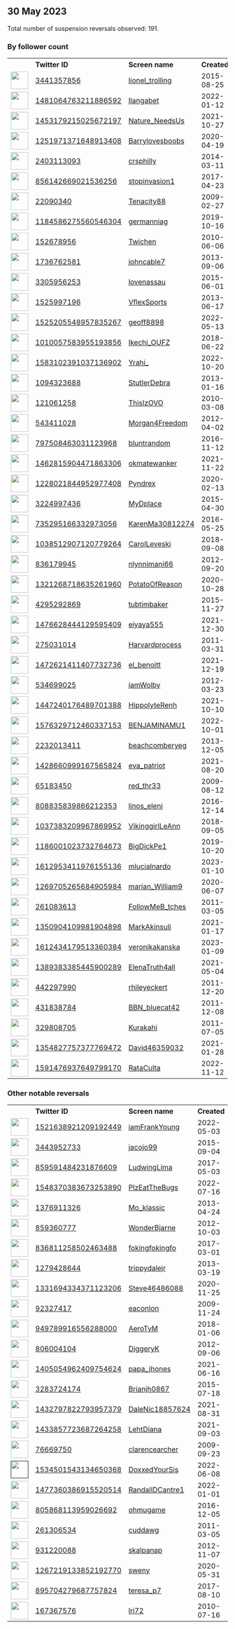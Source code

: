 
## 30 May 2023
Total number of suspension reversals observed: 191.

### By follower count
<table><tr><th></th><th align="left">Twitter ID</th><th align="left">Screen name</th>
<th align="left">Created</th><th align="left">Status</th><th align="left">Suspended</th><th align="left">Followers</th>
<tr><td><a href="https://pbs.twimg.com/profile_images/1629842278436028417/wrE410AE_normal.jpg"><img src="https://pbs.twimg.com/profile_images/1629842278436028417/wrE410AE_normal.jpg" width="40px" height="40px" align="center"/></a></td><td><a href="https://twitter.com/intent/user?user_id=3441357856">3441357856</a></td><td><a href="https://twitter.com/lionel_trolling">lionel_trolling</a></td><td>2015-08-25</td><td align="center"></td><td>2023-05-23</td><td>36752</td></tr>
<tr><td><a href="https://pbs.twimg.com/profile_images/1544801845574569984/LIKr1GNW_normal.jpg"><img src="https://pbs.twimg.com/profile_images/1544801845574569984/LIKr1GNW_normal.jpg" width="40px" height="40px" align="center"/></a></td><td><a href="https://twitter.com/intent/user?user_id=1481064763211886592">1481064763211886592</a></td><td><a href="https://twitter.com/Ilangabet">Ilangabet</a></td><td>2022-01-12</td><td align="center"></td><td>2023-03-22</td><td>30060</td></tr>
<tr><td><a href="https://pbs.twimg.com/profile_images/1663391906137616384/3fOEo_la_normal.jpg"><img src="https://pbs.twimg.com/profile_images/1663391906137616384/3fOEo_la_normal.jpg" width="40px" height="40px" align="center"/></a></td><td><a href="https://twitter.com/intent/user?user_id=1453179215025672197">1453179215025672197</a></td><td><a href="https://twitter.com/Nature_NeedsUs">Nature_NeedsUs</a></td><td>2021-10-27</td><td align="center"></td><td>2023-04-04</td><td>24475</td></tr>
<tr><td><a href="https://pbs.twimg.com/profile_images/1661434606158053394/JGAs8boI_normal.jpg"><img src="https://pbs.twimg.com/profile_images/1661434606158053394/JGAs8boI_normal.jpg" width="40px" height="40px" align="center"/></a></td><td><a href="https://twitter.com/intent/user?user_id=1251971371648913408">1251971371648913408</a></td><td><a href="https://twitter.com/Barrylovesboobs">Barrylovesboobs</a></td><td>2020-04-19</td><td align="center"></td><td>2022-07-06</td><td>17916</td></tr>
<tr><td><a href="https://pbs.twimg.com/profile_images/1337737664074747906/oMJbrnzb_normal.jpg"><img src="https://pbs.twimg.com/profile_images/1337737664074747906/oMJbrnzb_normal.jpg" width="40px" height="40px" align="center"/></a></td><td><a href="https://twitter.com/intent/user?user_id=2403113093">2403113093</a></td><td><a href="https://twitter.com/crsphilly">crsphilly</a></td><td>2014-03-11</td><td align="center"></td><td></td><td>17234</td></tr>
<tr><td><a href="https://pbs.twimg.com/profile_images/1503095254160916482/rJmZHUtR_normal.jpg"><img src="https://pbs.twimg.com/profile_images/1503095254160916482/rJmZHUtR_normal.jpg" width="40px" height="40px" align="center"/></a></td><td><a href="https://twitter.com/intent/user?user_id=856142669021536256">856142669021536256</a></td><td><a href="https://twitter.com/stopinvasion1">stopinvasion1</a></td><td>2017-04-23</td><td align="center"></td><td>2022-10-29</td><td>7300</td></tr>
<tr><td><a href="https://pbs.twimg.com/profile_images/1149356134576394240/XKIbzMTn_normal.jpg"><img src="https://pbs.twimg.com/profile_images/1149356134576394240/XKIbzMTn_normal.jpg" width="40px" height="40px" align="center"/></a></td><td><a href="https://twitter.com/intent/user?user_id=22090340">22090340</a></td><td><a href="https://twitter.com/Tenacity88">Tenacity88</a></td><td>2009-02-27</td><td align="center"></td><td></td><td>5943</td></tr>
<tr><td><a href="https://pbs.twimg.com/profile_images/1186380671801008131/B9_vnWjn_normal.jpg"><img src="https://pbs.twimg.com/profile_images/1186380671801008131/B9_vnWjn_normal.jpg" width="40px" height="40px" align="center"/></a></td><td><a href="https://twitter.com/intent/user?user_id=1184586275560546304">1184586275560546304</a></td><td><a href="https://twitter.com/germanniag">germanniag</a></td><td>2019-10-16</td><td align="center"></td><td>2023-05-23</td><td>4171</td></tr>
<tr><td><a href="https://pbs.twimg.com/profile_images/606477862443446273/BPBmQbmD_normal.jpg"><img src="https://pbs.twimg.com/profile_images/606477862443446273/BPBmQbmD_normal.jpg" width="40px" height="40px" align="center"/></a></td><td><a href="https://twitter.com/intent/user?user_id=152678956">152678956</a></td><td><a href="https://twitter.com/Twichen">Twichen</a></td><td>2010-06-06</td><td align="center"></td><td>2023-05-25</td><td>4032</td></tr>
<tr><td><a href="https://pbs.twimg.com/profile_images/1156897920135962629/lF0a2rjh_normal.jpg"><img src="https://pbs.twimg.com/profile_images/1156897920135962629/lF0a2rjh_normal.jpg" width="40px" height="40px" align="center"/></a></td><td><a href="https://twitter.com/intent/user?user_id=1736762581">1736762581</a></td><td><a href="https://twitter.com/johncable7">johncable7</a></td><td>2013-09-06</td><td align="center"></td><td>2023-05-23</td><td>3908</td></tr>
<tr><td><a href="https://pbs.twimg.com/profile_images/979135060627607557/zxGx6hJ-_normal.jpg"><img src="https://pbs.twimg.com/profile_images/979135060627607557/zxGx6hJ-_normal.jpg" width="40px" height="40px" align="center"/></a></td><td><a href="https://twitter.com/intent/user?user_id=3305956253">3305956253</a></td><td><a href="https://twitter.com/lovenassau">lovenassau</a></td><td>2015-06-01</td><td align="center"></td><td></td><td>3879</td></tr>
<tr><td><a href="https://pbs.twimg.com/profile_images/869522574841085953/Lh1lr5nv_normal.jpg"><img src="https://pbs.twimg.com/profile_images/869522574841085953/Lh1lr5nv_normal.jpg" width="40px" height="40px" align="center"/></a></td><td><a href="https://twitter.com/intent/user?user_id=1525997196">1525997196</a></td><td><a href="https://twitter.com/VflexSports">VflexSports</a></td><td>2013-06-17</td><td align="center"></td><td>2023-05-24</td><td>3618</td></tr>
<tr><td><a href="https://pbs.twimg.com/profile_images/1589662446939246592/QwJ_u53r_normal.jpg"><img src="https://pbs.twimg.com/profile_images/1589662446939246592/QwJ_u53r_normal.jpg" width="40px" height="40px" align="center"/></a></td><td><a href="https://twitter.com/intent/user?user_id=1525205548957835267">1525205548957835267</a></td><td><a href="https://twitter.com/geoff8898">geoff8898</a></td><td>2022-05-13</td><td align="center"></td><td>2023-05-23</td><td>3524</td></tr>
<tr><td><a href="https://pbs.twimg.com/profile_images/1653246998768676864/S0uTONi0_normal.jpg"><img src="https://pbs.twimg.com/profile_images/1653246998768676864/S0uTONi0_normal.jpg" width="40px" height="40px" align="center"/></a></td><td><a href="https://twitter.com/intent/user?user_id=1010057583955193856">1010057583955193856</a></td><td><a href="https://twitter.com/Ikechi_OUFZ">Ikechi_OUFZ</a></td><td>2018-06-22</td><td align="center"></td><td>2023-05-03</td><td>3358</td></tr>
<tr><td><a href="https://pbs.twimg.com/profile_images/1663468230009028609/cjxtEthF_normal.jpg"><img src="https://pbs.twimg.com/profile_images/1663468230009028609/cjxtEthF_normal.jpg" width="40px" height="40px" align="center"/></a></td><td><a href="https://twitter.com/intent/user?user_id=1583102391037136902">1583102391037136902</a></td><td><a href="https://twitter.com/Yrahi_">Yrahi_</a></td><td>2022-10-20</td><td align="center"></td><td>2023-05-18</td><td>3328</td></tr>
<tr><td><a href="https://pbs.twimg.com/profile_images/1522736814951383046/FL0YaUpT_normal.jpg"><img src="https://pbs.twimg.com/profile_images/1522736814951383046/FL0YaUpT_normal.jpg" width="40px" height="40px" align="center"/></a></td><td><a href="https://twitter.com/intent/user?user_id=1094323688">1094323688</a></td><td><a href="https://twitter.com/StutlerDebra">StutlerDebra</a></td><td>2013-01-16</td><td align="center"></td><td>2023-05-17</td><td>3002</td></tr>
<tr><td><a href="https://pbs.twimg.com/profile_images/1570488833476534279/3aZxLISs_normal.jpg"><img src="https://pbs.twimg.com/profile_images/1570488833476534279/3aZxLISs_normal.jpg" width="40px" height="40px" align="center"/></a></td><td><a href="https://twitter.com/intent/user?user_id=121061258">121061258</a></td><td><a href="https://twitter.com/ThisIzOVO">ThisIzOVO</a></td><td>2010-03-08</td><td align="center"></td><td>2022-11-10</td><td>2973</td></tr>
<tr><td><a href="https://pbs.twimg.com/profile_images/1562447745994088448/CAwP9GhX_normal.jpg"><img src="https://pbs.twimg.com/profile_images/1562447745994088448/CAwP9GhX_normal.jpg" width="40px" height="40px" align="center"/></a></td><td><a href="https://twitter.com/intent/user?user_id=543411028">543411028</a></td><td><a href="https://twitter.com/Morgan4Freedom">Morgan4Freedom</a></td><td>2012-04-02</td><td align="center"></td><td>2022-10-12</td><td>2651</td></tr>
<tr><td><a href="https://pbs.twimg.com/profile_images/1663655177885212673/khrDOmKi_normal.jpg"><img src="https://pbs.twimg.com/profile_images/1663655177885212673/khrDOmKi_normal.jpg" width="40px" height="40px" align="center"/></a></td><td><a href="https://twitter.com/intent/user?user_id=797508463031123968">797508463031123968</a></td><td><a href="https://twitter.com/bluntrandom">bluntrandom</a></td><td>2016-11-12</td><td align="center"></td><td></td><td>2607</td></tr>
<tr><td><a href="https://pbs.twimg.com/profile_images/1462816268273299457/NRBd41zt_normal.png"><img src="https://pbs.twimg.com/profile_images/1462816268273299457/NRBd41zt_normal.png" width="40px" height="40px" align="center"/></a></td><td><a href="https://twitter.com/intent/user?user_id=1462815904471863306">1462815904471863306</a></td><td><a href="https://twitter.com/okmatewanker">okmatewanker</a></td><td>2021-11-22</td><td align="center"></td><td>2023-04-25</td><td>2105</td></tr>
<tr><td><a href="https://pbs.twimg.com/profile_images/1595215403516665857/-8f_4bZL_normal.png"><img src="https://pbs.twimg.com/profile_images/1595215403516665857/-8f_4bZL_normal.png" width="40px" height="40px" align="center"/></a></td><td><a href="https://twitter.com/intent/user?user_id=1228021844952977408">1228021844952977408</a></td><td><a href="https://twitter.com/Pyndrex">Pyndrex</a></td><td>2020-02-13</td><td align="center"></td><td>2023-05-18</td><td>1899</td></tr>
<tr><td><a href="https://pbs.twimg.com/profile_images/1017084497135898624/9A8yjYFO_normal.jpg"><img src="https://pbs.twimg.com/profile_images/1017084497135898624/9A8yjYFO_normal.jpg" width="40px" height="40px" align="center"/></a></td><td><a href="https://twitter.com/intent/user?user_id=3224997436">3224997436</a></td><td><a href="https://twitter.com/MyDplace">MyDplace</a></td><td>2015-04-30</td><td align="center"></td><td>2022-10-29</td><td>1784</td></tr>
<tr><td><a href="https://pbs.twimg.com/profile_images/1265950150104625155/ZuMUpA2q_normal.jpg"><img src="https://pbs.twimg.com/profile_images/1265950150104625155/ZuMUpA2q_normal.jpg" width="40px" height="40px" align="center"/></a></td><td><a href="https://twitter.com/intent/user?user_id=735295166332973056">735295166332973056</a></td><td><a href="https://twitter.com/KarenMa30812274">KarenMa30812274</a></td><td>2016-05-25</td><td align="center"></td><td>2022-10-29</td><td>1606</td></tr>
<tr><td><a href="https://pbs.twimg.com/profile_images/1174510275371905025/QfbHsdZ9_normal.jpg"><img src="https://pbs.twimg.com/profile_images/1174510275371905025/QfbHsdZ9_normal.jpg" width="40px" height="40px" align="center"/></a></td><td><a href="https://twitter.com/intent/user?user_id=1038512907120779264">1038512907120779264</a></td><td><a href="https://twitter.com/CarolLeveski">CarolLeveski</a></td><td>2018-09-08</td><td align="center"></td><td></td><td>1574</td></tr>
<tr><td><a href="https://pbs.twimg.com/profile_images/1662859741071134728/ItuHnph8_normal.jpg"><img src="https://pbs.twimg.com/profile_images/1662859741071134728/ItuHnph8_normal.jpg" width="40px" height="40px" align="center"/></a></td><td><a href="https://twitter.com/intent/user?user_id=836179945">836179945</a></td><td><a href="https://twitter.com/nlynnimani66">nlynnimani66</a></td><td>2012-09-20</td><td align="center"></td><td>2022-07-26</td><td>1348</td></tr>
<tr><td><a href="https://pbs.twimg.com/profile_images/1656763933313871876/TjjiYW5X_normal.jpg"><img src="https://pbs.twimg.com/profile_images/1656763933313871876/TjjiYW5X_normal.jpg" width="40px" height="40px" align="center"/></a></td><td><a href="https://twitter.com/intent/user?user_id=1321268718635261960">1321268718635261960</a></td><td><a href="https://twitter.com/PotatoOfReason">PotatoOfReason</a></td><td>2020-10-28</td><td align="center"></td><td>2023-05-13</td><td>1197</td></tr>
<tr><td><a href="https://pbs.twimg.com/profile_images/894026237307310080/xSA48i1V_normal.jpg"><img src="https://pbs.twimg.com/profile_images/894026237307310080/xSA48i1V_normal.jpg" width="40px" height="40px" align="center"/></a></td><td><a href="https://twitter.com/intent/user?user_id=4295292869">4295292869</a></td><td><a href="https://twitter.com/tubtimbaker">tubtimbaker</a></td><td>2015-11-27</td><td align="center"></td><td>2022-10-29</td><td>1121</td></tr>
<tr><td><a href="https://pbs.twimg.com/profile_images/1549593458788421632/_f7rcsAX_normal.jpg"><img src="https://pbs.twimg.com/profile_images/1549593458788421632/_f7rcsAX_normal.jpg" width="40px" height="40px" align="center"/></a></td><td><a href="https://twitter.com/intent/user?user_id=1476628444129595409">1476628444129595409</a></td><td><a href="https://twitter.com/eiyaya555">eiyaya555</a></td><td>2021-12-30</td><td align="center"></td><td>2022-12-16</td><td>1118</td></tr>
<tr><td><a href="https://pbs.twimg.com/profile_images/1457347109414395912/LRQGgAb6_normal.jpg"><img src="https://pbs.twimg.com/profile_images/1457347109414395912/LRQGgAb6_normal.jpg" width="40px" height="40px" align="center"/></a></td><td><a href="https://twitter.com/intent/user?user_id=275031014">275031014</a></td><td><a href="https://twitter.com/Harvardprocess">Harvardprocess</a></td><td>2011-03-31</td><td align="center"></td><td>2022-10-29</td><td>950</td></tr>
<tr><td><a href="https://pbs.twimg.com/profile_images/1643869461261307904/TSD_x82t_normal.jpg"><img src="https://pbs.twimg.com/profile_images/1643869461261307904/TSD_x82t_normal.jpg" width="40px" height="40px" align="center"/></a></td><td><a href="https://twitter.com/intent/user?user_id=1472621411407732736">1472621411407732736</a></td><td><a href="https://twitter.com/el_benoitt">el_benoitt</a></td><td>2021-12-19</td><td align="center"></td><td>2023-05-23</td><td>845</td></tr>
<tr><td><a href="https://pbs.twimg.com/profile_images/1416962331615973388/y0dLMcfI_normal.jpg"><img src="https://pbs.twimg.com/profile_images/1416962331615973388/y0dLMcfI_normal.jpg" width="40px" height="40px" align="center"/></a></td><td><a href="https://twitter.com/intent/user?user_id=534699025">534699025</a></td><td><a href="https://twitter.com/iamWolby">iamWolby</a></td><td>2012-03-23</td><td align="center"></td><td></td><td>803</td></tr>
<tr><td><a href="https://pbs.twimg.com/profile_images/1646648256770846720/jDvXvGLC_normal.jpg"><img src="https://pbs.twimg.com/profile_images/1646648256770846720/jDvXvGLC_normal.jpg" width="40px" height="40px" align="center"/></a></td><td><a href="https://twitter.com/intent/user?user_id=1447240176489701388">1447240176489701388</a></td><td><a href="https://twitter.com/HippolyteRenh">HippolyteRenh</a></td><td>2021-10-10</td><td align="center"></td><td>2023-05-23</td><td>803</td></tr>
<tr><td><a href="https://pbs.twimg.com/profile_images/1619145291441094656/XPikgDfK_normal.jpg"><img src="https://pbs.twimg.com/profile_images/1619145291441094656/XPikgDfK_normal.jpg" width="40px" height="40px" align="center"/></a></td><td><a href="https://twitter.com/intent/user?user_id=1576329712460337153">1576329712460337153</a></td><td><a href="https://twitter.com/BENJAMINAMU1">BENJAMINAMU1</a></td><td>2022-10-01</td><td align="center"></td><td>2023-05-16</td><td>797</td></tr>
<tr><td><a href="https://pbs.twimg.com/profile_images/1563900497945411584/k6kNcDnt_normal.jpg"><img src="https://pbs.twimg.com/profile_images/1563900497945411584/k6kNcDnt_normal.jpg" width="40px" height="40px" align="center"/></a></td><td><a href="https://twitter.com/intent/user?user_id=2232013411">2232013411</a></td><td><a href="https://twitter.com/beachcomberyeg">beachcomberyeg</a></td><td>2013-12-05</td><td align="center"></td><td>2022-11-11</td><td>739</td></tr>
<tr><td><a href="https://pbs.twimg.com/profile_images/1428661456057274368/TPCYFPyi_normal.jpg"><img src="https://pbs.twimg.com/profile_images/1428661456057274368/TPCYFPyi_normal.jpg" width="40px" height="40px" align="center"/></a></td><td><a href="https://twitter.com/intent/user?user_id=1428660999167565824">1428660999167565824</a></td><td><a href="https://twitter.com/eva_patriot">eva_patriot</a></td><td>2021-08-20</td><td align="center"></td><td>2022-05-20</td><td>714</td></tr>
<tr><td><a href="https://pbs.twimg.com/profile_images/1611713539286122497/DcDNhmF5_normal.jpg"><img src="https://pbs.twimg.com/profile_images/1611713539286122497/DcDNhmF5_normal.jpg" width="40px" height="40px" align="center"/></a></td><td><a href="https://twitter.com/intent/user?user_id=65183450">65183450</a></td><td><a href="https://twitter.com/red_thr33">red_thr33</a></td><td>2009-08-12</td><td align="center"></td><td>2023-01-26</td><td>707</td></tr>
<tr><td><a href="https://pbs.twimg.com/profile_images/808837190482432001/_nXrvTtM_normal.jpg"><img src="https://pbs.twimg.com/profile_images/808837190482432001/_nXrvTtM_normal.jpg" width="40px" height="40px" align="center"/></a></td><td><a href="https://twitter.com/intent/user?user_id=808835839866212353">808835839866212353</a></td><td><a href="https://twitter.com/linos_eleni">linos_eleni</a></td><td>2016-12-14</td><td align="center"></td><td>2023-03-27</td><td>665</td></tr>
<tr><td><a href="https://pbs.twimg.com/profile_images/1347742344427294721/nlfxemJL_normal.jpg"><img src="https://pbs.twimg.com/profile_images/1347742344427294721/nlfxemJL_normal.jpg" width="40px" height="40px" align="center"/></a></td><td><a href="https://twitter.com/intent/user?user_id=1037383209967869952">1037383209967869952</a></td><td><a href="https://twitter.com/VikinggirlLeAnn">VikinggirlLeAnn</a></td><td>2018-09-05</td><td align="center"></td><td></td><td>634</td></tr>
<tr><td><a href="https://pbs.twimg.com/profile_images/1662301967056617474/2_5-ZYai_normal.jpg"><img src="https://pbs.twimg.com/profile_images/1662301967056617474/2_5-ZYai_normal.jpg" width="40px" height="40px" align="center"/></a></td><td><a href="https://twitter.com/intent/user?user_id=1186001023732764673">1186001023732764673</a></td><td><a href="https://twitter.com/BigDickPe1">BigDickPe1</a></td><td>2019-10-20</td><td align="center">🔒</td><td>2022-11-04</td><td>634</td></tr>
<tr><td><a href="https://pbs.twimg.com/profile_images/1615197321146376192/K-z9-jk8_normal.jpg"><img src="https://pbs.twimg.com/profile_images/1615197321146376192/K-z9-jk8_normal.jpg" width="40px" height="40px" align="center"/></a></td><td><a href="https://twitter.com/intent/user?user_id=1612953411976155136">1612953411976155136</a></td><td><a href="https://twitter.com/mlucialnardo">mlucialnardo</a></td><td>2023-01-10</td><td align="center"></td><td>2023-03-11</td><td>625</td></tr>
<tr><td><a href="https://pbs.twimg.com/profile_images/1297188051085598720/SswvzzU7_normal.jpg"><img src="https://pbs.twimg.com/profile_images/1297188051085598720/SswvzzU7_normal.jpg" width="40px" height="40px" align="center"/></a></td><td><a href="https://twitter.com/intent/user?user_id=1269705265684905984">1269705265684905984</a></td><td><a href="https://twitter.com/marian_William9">marian_William9</a></td><td>2020-06-07</td><td align="center"></td><td>2022-07-18</td><td>614</td></tr>
<tr><td><a href="https://pbs.twimg.com/profile_images/636579238854848512/HmNlvnqE_normal.jpg"><img src="https://pbs.twimg.com/profile_images/636579238854848512/HmNlvnqE_normal.jpg" width="40px" height="40px" align="center"/></a></td><td><a href="https://twitter.com/intent/user?user_id=261083613">261083613</a></td><td><a href="https://twitter.com/FollowMeB_tches">FollowMeB_tches</a></td><td>2011-03-05</td><td align="center"></td><td>2023-05-03</td><td>606</td></tr>
<tr><td><a href="https://pbs.twimg.com/profile_images/1605835327205244928/fDKws6Td_normal.jpg"><img src="https://pbs.twimg.com/profile_images/1605835327205244928/fDKws6Td_normal.jpg" width="40px" height="40px" align="center"/></a></td><td><a href="https://twitter.com/intent/user?user_id=1350904109981904898">1350904109981904898</a></td><td><a href="https://twitter.com/MarkAkinsuli">MarkAkinsuli</a></td><td>2021-01-17</td><td align="center"></td><td>2023-05-24</td><td>575</td></tr>
<tr><td><a href="https://pbs.twimg.com/profile_images/1629394233516761088/c5fdhaZu_normal.jpg"><img src="https://pbs.twimg.com/profile_images/1629394233516761088/c5fdhaZu_normal.jpg" width="40px" height="40px" align="center"/></a></td><td><a href="https://twitter.com/intent/user?user_id=1612434179513360384">1612434179513360384</a></td><td><a href="https://twitter.com/veronikakanska">veronikakanska</a></td><td>2023-01-09</td><td align="center"></td><td>2023-05-24</td><td>549</td></tr>
<tr><td><a href="https://pbs.twimg.com/profile_images/1524066613644779520/a-qK2LIC_normal.jpg"><img src="https://pbs.twimg.com/profile_images/1524066613644779520/a-qK2LIC_normal.jpg" width="40px" height="40px" align="center"/></a></td><td><a href="https://twitter.com/intent/user?user_id=1389383385445900289">1389383385445900289</a></td><td><a href="https://twitter.com/ElenaTruth4all">ElenaTruth4all</a></td><td>2021-05-04</td><td align="center"></td><td>2022-11-06</td><td>544</td></tr>
<tr><td><a href="https://pbs.twimg.com/profile_images/509520264879943680/-GJNCTUF_normal.jpeg"><img src="https://pbs.twimg.com/profile_images/509520264879943680/-GJNCTUF_normal.jpeg" width="40px" height="40px" align="center"/></a></td><td><a href="https://twitter.com/intent/user?user_id=442297990">442297990</a></td><td><a href="https://twitter.com/rhileyeckert">rhileyeckert</a></td><td>2011-12-20</td><td align="center"></td><td>2023-04-27</td><td>521</td></tr>
<tr><td><a href="https://pbs.twimg.com/profile_images/1634613058755493888/YBwRQERq_normal.jpg"><img src="https://pbs.twimg.com/profile_images/1634613058755493888/YBwRQERq_normal.jpg" width="40px" height="40px" align="center"/></a></td><td><a href="https://twitter.com/intent/user?user_id=431838784">431838784</a></td><td><a href="https://twitter.com/BBN_bluecat42">BBN_bluecat42</a></td><td>2011-12-08</td><td align="center"></td><td>2023-04-15</td><td>499</td></tr>
<tr><td><a href="https://pbs.twimg.com/profile_images/1271333340465905665/t1i7Fh9n_normal.jpg"><img src="https://pbs.twimg.com/profile_images/1271333340465905665/t1i7Fh9n_normal.jpg" width="40px" height="40px" align="center"/></a></td><td><a href="https://twitter.com/intent/user?user_id=329808705">329808705</a></td><td><a href="https://twitter.com/Kurakahi">Kurakahi</a></td><td>2011-07-05</td><td align="center"></td><td></td><td>434</td></tr>
<tr><td><a href="https://pbs.twimg.com/profile_images/1430941606128070665/PEoZUdrN_normal.jpg"><img src="https://pbs.twimg.com/profile_images/1430941606128070665/PEoZUdrN_normal.jpg" width="40px" height="40px" align="center"/></a></td><td><a href="https://twitter.com/intent/user?user_id=1354827757377769472">1354827757377769472</a></td><td><a href="https://twitter.com/David46359032">David46359032</a></td><td>2021-01-28</td><td align="center"></td><td>2023-05-26</td><td>426</td></tr>
<tr><td><a href="https://pbs.twimg.com/profile_images/1591477344870465536/Ah1xGAk-_normal.jpg"><img src="https://pbs.twimg.com/profile_images/1591477344870465536/Ah1xGAk-_normal.jpg" width="40px" height="40px" align="center"/></a></td><td><a href="https://twitter.com/intent/user?user_id=1591476937649799170">1591476937649799170</a></td><td><a href="https://twitter.com/RataCulta">RataCulta</a></td><td>2022-11-12</td><td align="center"></td><td>2023-05-28</td><td>369</td></tr>
</table>

### Other notable reversals
<table><tr><th></th><th align="left">Twitter ID</th><th align="left">Screen name</th>
<th align="left">Created</th><th align="left">Status</th><th align="left">Suspended</th><th align="left">Followers</th>
<tr><td><a href="https://pbs.twimg.com/profile_images/1521646873034993665/jfX9BitT_normal.jpg"><img src="https://pbs.twimg.com/profile_images/1521646873034993665/jfX9BitT_normal.jpg" width="40px" height="40px" align="center"/></a></td><td><a href="https://twitter.com/intent/user?user_id=1521638921209192449">1521638921209192449</a></td><td><a href="https://twitter.com/iamFrankYoung">iamFrankYoung</a></td><td>2022-05-03</td><td align="center"></td><td>2023-05-28</td><td>209</td></tr>
<tr><td><a href="https://pbs.twimg.com/profile_images/1298650386929131520/GFWZzQpZ_normal.jpg"><img src="https://pbs.twimg.com/profile_images/1298650386929131520/GFWZzQpZ_normal.jpg" width="40px" height="40px" align="center"/></a></td><td><a href="https://twitter.com/intent/user?user_id=3443952733">3443952733</a></td><td><a href="https://twitter.com/jacojo99">jacojo99</a></td><td>2015-09-04</td><td align="center"></td><td>2022-12-02</td><td>63</td></tr>
<tr><td><a href="https://pbs.twimg.com/profile_images/1250396862990831616/wo3943EM_normal.jpg"><img src="https://pbs.twimg.com/profile_images/1250396862990831616/wo3943EM_normal.jpg" width="40px" height="40px" align="center"/></a></td><td><a href="https://twitter.com/intent/user?user_id=859591484231876609">859591484231876609</a></td><td><a href="https://twitter.com/LudwingLima">LudwingLima</a></td><td>2017-05-03</td><td align="center"></td><td>2023-05-27</td><td>256</td></tr>
<tr><td><a href="https://pbs.twimg.com/profile_images/1551728443221352448/p6NDgepx_normal.jpg"><img src="https://pbs.twimg.com/profile_images/1551728443221352448/p6NDgepx_normal.jpg" width="40px" height="40px" align="center"/></a></td><td><a href="https://twitter.com/intent/user?user_id=1548370383673253890">1548370383673253890</a></td><td><a href="https://twitter.com/PlzEatTheBugs">PlzEatTheBugs</a></td><td>2022-07-16</td><td align="center"></td><td>2023-01-06</td><td>13</td></tr>
<tr><td><a href="https://pbs.twimg.com/profile_images/1345107558755938306/DjNU0Bj8_normal.jpg"><img src="https://pbs.twimg.com/profile_images/1345107558755938306/DjNU0Bj8_normal.jpg" width="40px" height="40px" align="center"/></a></td><td><a href="https://twitter.com/intent/user?user_id=1376911326">1376911326</a></td><td><a href="https://twitter.com/Mo_klassic">Mo_klassic</a></td><td>2013-04-24</td><td align="center"></td><td>2023-05-24</td><td>365</td></tr>
<tr><td><a href="https://pbs.twimg.com/profile_images/1624765180784541697/CzLN4pm8_normal.jpg"><img src="https://pbs.twimg.com/profile_images/1624765180784541697/CzLN4pm8_normal.jpg" width="40px" height="40px" align="center"/></a></td><td><a href="https://twitter.com/intent/user?user_id=859360777">859360777</a></td><td><a href="https://twitter.com/WonderBjarne">WonderBjarne</a></td><td>2012-10-03</td><td align="center"></td><td>2023-02-26</td><td>5</td></tr>
<tr><td><a href="https://pbs.twimg.com/profile_images/1656536656663441408/-Wx0Wur6_normal.jpg"><img src="https://pbs.twimg.com/profile_images/1656536656663441408/-Wx0Wur6_normal.jpg" width="40px" height="40px" align="center"/></a></td><td><a href="https://twitter.com/intent/user?user_id=836811258502463488">836811258502463488</a></td><td><a href="https://twitter.com/fokingfokingfo">fokingfokingfo</a></td><td>2017-03-01</td><td align="center"></td><td>2023-05-20</td><td>103</td></tr>
<tr><td><a href="https://pbs.twimg.com/profile_images/1527026759723532291/urOSc22D_normal.jpg"><img src="https://pbs.twimg.com/profile_images/1527026759723532291/urOSc22D_normal.jpg" width="40px" height="40px" align="center"/></a></td><td><a href="https://twitter.com/intent/user?user_id=1279428644">1279428644</a></td><td><a href="https://twitter.com/trippydalejr">trippydalejr</a></td><td>2013-03-19</td><td align="center"></td><td>2023-05-14</td><td>17</td></tr>
<tr><td><a href="https://abs.twimg.com/sticky/default_profile_images/default_profile_normal.png"><img src="https://abs.twimg.com/sticky/default_profile_images/default_profile_normal.png" width="40px" height="40px" align="center"/></a></td><td><a href="https://twitter.com/intent/user?user_id=1331694334371123206">1331694334371123206</a></td><td><a href="https://twitter.com/Steve46486088">Steve46486088</a></td><td>2020-11-25</td><td align="center"></td><td>2023-01-15</td><td>19</td></tr>
<tr><td><a href="https://pbs.twimg.com/profile_images/1228245732/buckle_normal.jpg"><img src="https://pbs.twimg.com/profile_images/1228245732/buckle_normal.jpg" width="40px" height="40px" align="center"/></a></td><td><a href="https://twitter.com/intent/user?user_id=92327417">92327417</a></td><td><a href="https://twitter.com/eaconlon">eaconlon</a></td><td>2009-11-24</td><td align="center"></td><td>2022-11-30</td><td>116</td></tr>
<tr><td><a href="https://pbs.twimg.com/profile_images/1586198506632613888/vVtYPyCZ_normal.jpg"><img src="https://pbs.twimg.com/profile_images/1586198506632613888/vVtYPyCZ_normal.jpg" width="40px" height="40px" align="center"/></a></td><td><a href="https://twitter.com/intent/user?user_id=949789916556288000">949789916556288000</a></td><td><a href="https://twitter.com/AeroTyM">AeroTyM</a></td><td>2018-01-06</td><td align="center"></td><td>2023-05-27</td><td>42</td></tr>
<tr><td><a href="https://pbs.twimg.com/profile_images/1610492648959213568/4Xz5PDyE_normal.jpg"><img src="https://pbs.twimg.com/profile_images/1610492648959213568/4Xz5PDyE_normal.jpg" width="40px" height="40px" align="center"/></a></td><td><a href="https://twitter.com/intent/user?user_id=806004104">806004104</a></td><td><a href="https://twitter.com/DiggeryK">DiggeryK</a></td><td>2012-09-06</td><td align="center"></td><td>2023-05-27</td><td>92</td></tr>
<tr><td><a href="https://pbs.twimg.com/profile_images/1663218419519598592/w5l_8V2B_normal.jpg"><img src="https://pbs.twimg.com/profile_images/1663218419519598592/w5l_8V2B_normal.jpg" width="40px" height="40px" align="center"/></a></td><td><a href="https://twitter.com/intent/user?user_id=1405054962409754624">1405054962409754624</a></td><td><a href="https://twitter.com/papa_jhones">papa_jhones</a></td><td>2021-06-16</td><td align="center"></td><td>2023-01-24</td><td>8</td></tr>
<tr><td><a href="https://pbs.twimg.com/profile_images/622546017683046400/j4tLxjLG_normal.jpg"><img src="https://pbs.twimg.com/profile_images/622546017683046400/j4tLxjLG_normal.jpg" width="40px" height="40px" align="center"/></a></td><td><a href="https://twitter.com/intent/user?user_id=3283724174">3283724174</a></td><td><a href="https://twitter.com/Brianjh0867">Brianjh0867</a></td><td>2015-07-18</td><td align="center"></td><td>2022-12-20</td><td>5</td></tr>
<tr><td><a href="https://pbs.twimg.com/profile_images/1602552843810099200/XTsXz8vo_normal.jpg"><img src="https://pbs.twimg.com/profile_images/1602552843810099200/XTsXz8vo_normal.jpg" width="40px" height="40px" align="center"/></a></td><td><a href="https://twitter.com/intent/user?user_id=1432797822793957379">1432797822793957379</a></td><td><a href="https://twitter.com/DaleNic18857624">DaleNic18857624</a></td><td>2021-08-31</td><td align="center"></td><td>2023-01-03</td><td>244</td></tr>
<tr><td><a href="https://pbs.twimg.com/profile_images/1565440309294551040/YztAXn3I_normal.jpg"><img src="https://pbs.twimg.com/profile_images/1565440309294551040/YztAXn3I_normal.jpg" width="40px" height="40px" align="center"/></a></td><td><a href="https://twitter.com/intent/user?user_id=1433857723687264258">1433857723687264258</a></td><td><a href="https://twitter.com/LehtDiana">LehtDiana</a></td><td>2021-09-03</td><td align="center"></td><td>2022-11-09</td><td>109</td></tr>
<tr><td><a href="https://pbs.twimg.com/profile_images/1056181407616245760/sh83a5A6_normal.jpg"><img src="https://pbs.twimg.com/profile_images/1056181407616245760/sh83a5A6_normal.jpg" width="40px" height="40px" align="center"/></a></td><td><a href="https://twitter.com/intent/user?user_id=76669750">76669750</a></td><td><a href="https://twitter.com/clarencearcher">clarencearcher</a></td><td>2009-09-23</td><td align="center"></td><td>2023-04-06</td><td>47</td></tr>
<tr><td><a href=""><img src="" width="40px" height="40px" align="center"/></a></td><td><a href="https://twitter.com/intent/user?user_id=1534501543134650368">1534501543134650368</a></td><td><a href="https://twitter.com/DoxxedYourSis">DoxxedYourSis</a></td><td>2022-06-08</td><td align="center"></td><td>2022-06-24</td><td>143</td></tr>
<tr><td><a href="https://pbs.twimg.com/profile_images/1477360876961222659/rsYrhO-z_normal.png"><img src="https://pbs.twimg.com/profile_images/1477360876961222659/rsYrhO-z_normal.png" width="40px" height="40px" align="center"/></a></td><td><a href="https://twitter.com/intent/user?user_id=1477360386915520514">1477360386915520514</a></td><td><a href="https://twitter.com/RandallDCantre1">RandallDCantre1</a></td><td>2022-01-01</td><td align="center"></td><td>2022-10-19</td><td>325</td></tr>
<tr><td><a href="https://pbs.twimg.com/profile_images/1585256257669193729/LuGB3K22_normal.jpg"><img src="https://pbs.twimg.com/profile_images/1585256257669193729/LuGB3K22_normal.jpg" width="40px" height="40px" align="center"/></a></td><td><a href="https://twitter.com/intent/user?user_id=805868113959026692">805868113959026692</a></td><td><a href="https://twitter.com/ohmugame">ohmugame</a></td><td>2016-12-05</td><td align="center"></td><td>2022-12-15</td><td>7</td></tr>
<tr><td><a href="https://pbs.twimg.com/profile_images/1111847736922517504/HA-X9yrX_normal.jpg"><img src="https://pbs.twimg.com/profile_images/1111847736922517504/HA-X9yrX_normal.jpg" width="40px" height="40px" align="center"/></a></td><td><a href="https://twitter.com/intent/user?user_id=261306534">261306534</a></td><td><a href="https://twitter.com/cuddawg">cuddawg</a></td><td>2011-03-05</td><td align="center"></td><td>2023-04-21</td><td>17</td></tr>
<tr><td><a href="https://pbs.twimg.com/profile_images/741199497645203456/fFlYOFXd_normal.jpg"><img src="https://pbs.twimg.com/profile_images/741199497645203456/fFlYOFXd_normal.jpg" width="40px" height="40px" align="center"/></a></td><td><a href="https://twitter.com/intent/user?user_id=931220088">931220088</a></td><td><a href="https://twitter.com/skalpanap">skalpanap</a></td><td>2012-11-07</td><td align="center"></td><td>2022-11-23</td><td>257</td></tr>
<tr><td><a href="https://pbs.twimg.com/profile_images/1425862130889334791/Y68ZwiGW_normal.jpg"><img src="https://pbs.twimg.com/profile_images/1425862130889334791/Y68ZwiGW_normal.jpg" width="40px" height="40px" align="center"/></a></td><td><a href="https://twitter.com/intent/user?user_id=1267219133852192770">1267219133852192770</a></td><td><a href="https://twitter.com/sweny">sweny</a></td><td>2020-05-31</td><td align="center"></td><td>2022-12-01</td><td>15</td></tr>
<tr><td><a href="https://pbs.twimg.com/profile_images/1513732189699063808/zQv7NbR6_normal.jpg"><img src="https://pbs.twimg.com/profile_images/1513732189699063808/zQv7NbR6_normal.jpg" width="40px" height="40px" align="center"/></a></td><td><a href="https://twitter.com/intent/user?user_id=895704279687757824">895704279687757824</a></td><td><a href="https://twitter.com/teresa_p7">teresa_p7</a></td><td>2017-08-10</td><td align="center"></td><td>2022-11-06</td><td>208</td></tr>
<tr><td><a href="https://pbs.twimg.com/profile_images/528317663601500161/if7VtzCR_normal.jpeg"><img src="https://pbs.twimg.com/profile_images/528317663601500161/if7VtzCR_normal.jpeg" width="40px" height="40px" align="center"/></a></td><td><a href="https://twitter.com/intent/user?user_id=167367576">167367576</a></td><td><a href="https://twitter.com/lri72">lri72</a></td><td>2010-07-16</td><td align="center"></td><td>2023-04-24</td><td>7</td></tr>
</table>
